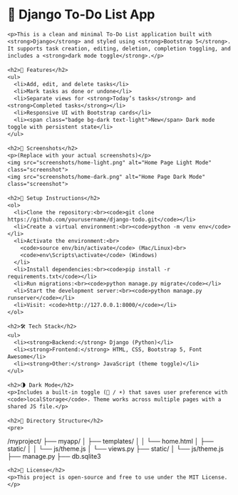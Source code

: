 
<body>

  <div class="container">
    <h1 class="mb-4">📝 Django To-Do List App</h1>

    <p>This is a clean and minimal To-Do List application built with <strong>Django</strong> and styled using <strong>Bootstrap 5</strong>. It supports task creation, editing, deletion, completion toggling, and includes a <strong>dark mode toggle</strong>.</p>

    <h2>🚀 Features</h2>
    <ul>
      <li>Add, edit, and delete tasks</li>
      <li>Mark tasks as done or undone</li>
      <li>Separate views for <strong>Today’s tasks</strong> and <strong>Completed tasks</strong></li>
      <li>Responsive UI with Bootstrap cards</li>
      <li><span class="badge bg-dark text-light">New</span> Dark mode toggle with persistent state</li>
    </ul>

    <h2>📸 Screenshots</h2>
    <p>(Replace with your actual screenshots)</p>
    <img src="screenshots/home-light.png" alt="Home Page Light Mode" class="screenshot">
    <img src="screenshots/home-dark.png" alt="Home Page Dark Mode" class="screenshot">

    <h2>🔧 Setup Instructions</h2>
    <ol>
      <li>Clone the repository:<br><code>git clone https://github.com/yourusername/django-todo.git</code></li>
      <li>Create a virtual environment:<br><code>python -m venv env</code></li>
      <li>Activate the environment:<br>
        <code>source env/bin/activate</code> (Mac/Linux)<br>
        <code>env\Scripts\activate</code> (Windows)
      </li>
      <li>Install dependencies:<br><code>pip install -r requirements.txt</code></li>
      <li>Run migrations:<br><code>python manage.py migrate</code></li>
      <li>Start the development server:<br><code>python manage.py runserver</code></li>
      <li>Visit: <code>http://127.0.0.1:8000/</code></li>
    </ol>

    <h2>🛠️ Tech Stack</h2>
    <ul>
      <li><strong>Backend:</strong> Django (Python)</li>
      <li><strong>Frontend:</strong> HTML, CSS, Bootstrap 5, Font Awesome</li>
      <li><strong>Other:</strong> JavaScript (theme toggle)</li>
    </ul>

    <h2>🌗 Dark Mode</h2>
    <p>Includes a built-in toggle (🌙 / ☀️) that saves user preference with <code>localStorage</code>. Theme works across multiple pages with a shared JS file.</p>

    <h2>📂 Directory Structure</h2>
    <pre>
/myproject/
├── myapp/
│   ├── templates/
│   │   └── home.html
│   ├── static/
│   │   └── js/theme.js
│   └── views.py
├── static/
│   └── js/theme.js
├── manage.py
├── db.sqlite3
    </pre>

    <h2>📜 License</h2>
    <p>This project is open-source and free to use under the MIT License.</p>
  </div>

</body>
</html>
